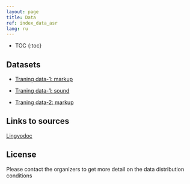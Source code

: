 ```yaml
---
layout: page
title: Data
ref: index_data_asr
lang: ru
---
```

* TOC
{:toc}


## Datasets
* [Traning data-1: markup](https://github.com/lowresource-lang-eval/asr_evaluation_scripts/blob/main/train1.tsv)
* [Traning data-1: sound](https://drive.google.com/drive/folders/1HJe_BOxUmc8g_2jlhoHlt6GG4OkUqCm0?usp=sharing)

* [Traning data-2: markup](https://github.com/lowresource-lang-eval/asr_evaluation_scripts/blob/main/train2.tsv)


## Links to sources
[Lingvodoc](http://lingvodoc.ispras.ru/)

## License
Please contact the organizers to get more detail on the data distribution conditions